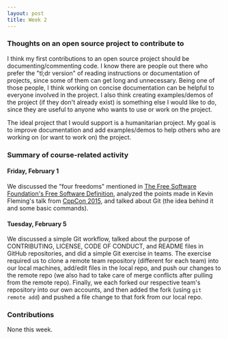 ```yaml
---
layout: post
title: Week 2
---
```


### Thoughts on an open source project to contribute to

I think my first contributions to an open source project should be documenting/commenting code. I know there are people out there who prefer the "tl;dr version" of reading
instructions or documentation of projects, since some of them can get long and unnecessary. Being one of those people, I think working on concise documentation can be helpful
to everyone involved in the project. I also think creating examples/demos of the project (if they don't already exist) is something else I would like to do, since they are
useful to anyone who wants to use or work on the project.

The ideal project that I would support is a humanitarian project. My goal is to improve documentation and add examples/demos to help others who are working on (or want to work
on) the project.

### Summary of course-related activity

#### Friday, February 1

We discussed the "four freedoms" mentioned in <a href="https://www.gnu.org/philosophy/free-sw.html" target="_blank">The Free Software Foundation's Free Software Definition</a>,
analyzed the points made in Kevin Fleming's talk from <a href="https://www.youtube.com/watch?v=n2GhS-u-5FA" target="_blank">CppCon 2015</a>, and talked about Git (the idea
behind it and some basic commands).

#### Tuesday, February 5

We discussed a simple Git workflow, talked about the purpose of CONTRIBUTING, LICENSE, CODE OF CONDUCT, and README files in GitHub repositories, and did a simple Git exercise
in teams. The exercise required us to clone a remote team repository (different for each team) into our local machines, add/edit files in the local repo, and push our changes
to the remote repo (we also had to take care of merge conflicts after pulling from the remote repo). Finally, we each forked our respective team's repository into our own
accounts, and then added the fork (using `git remote add`) and pushed a file change to that fork from our local repo.

### Contributions

None this week.
